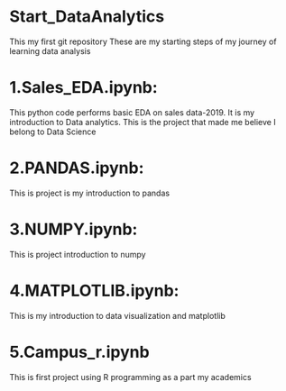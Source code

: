 # Start_DataAnalytics
This my first git repository
These are  my starting steps of my journey of learning data analysis 
<br>
# 1.Sales_EDA.ipynb: 
This python code performs basic EDA on sales data-2019.
It is my introduction to Data analytics.
This is the project that made me believe I belong to Data Science
<br>
# 2.PANDAS.ipynb:
This is project is my introduction to pandas 
<br>
# 3.NUMPY.ipynb:
This is project introduction to numpy
<br>
# 4.MATPLOTLIB.ipynb:
This is my introduction to data visualization and matplotlib
<br>
# 5.Campus_r.ipynb
This is first project using R programming as a part my academics
